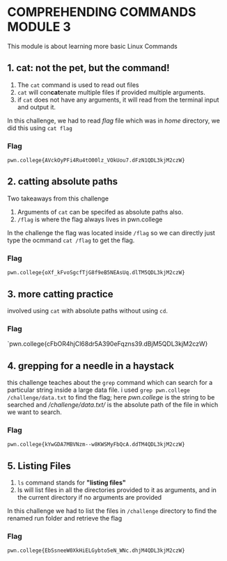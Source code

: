 # COMPREHENDING COMMANDS MODULE 3
This module is about learning more basic Linux Commands

## 1. cat: not the pet, but the command!
1. The `cat` command is used to read out files
2. `cat` will con**cat**enate multiple files if provided multiple arguments.
3. if `cat` does not have any arguments, it will read from the terminal input and output it.

In this challenge, we had to read _flag_ file which was in _home_ directory, we did this using `cat flag`

### Flag
`pwn.college{AVckOyPFi4Ru4tO00lz_VOkUou7.dFzN1QDL3kjM2czW}`

## 2. catting absolute paths
Two takeaways from this challenge
1. Arguments of `cat` can be specifed as absolute paths also.
2. `/flag` is where the flag always lives in pwn.college

In the challenge the flag was located inside `/flag` so we can directly just type the ocmmand `cat /flag` to get the flag.

### Flag
`pwn.college{oXf_kFvoSgcfTjG8f9eB5NEAsUq.dlTM5QDL3kjM2czW}`

## 3. more catting practice
involved using `cat` with absolute paths without using `cd`.

### Flag
`pwn.college{cFbOR4hjCl68dr5A390eFqzns39.dBjM5QDL3kjM2czW}

## 4. grepping for a needle in a haystack
this challenge teaches about the `grep` command which can search for a particular string inside a large data file.
i used `grep pwn.college /challenge/data.txt` to find the flag; here _pwn.college_ is the string to be searched and _/challenge/data.txt/_ is the absolute path of the file in which we want to search.

### Flag
`pwn.college{kYwGDA7MBVNzm--w8KWSMyFbQcA.ddTM4QDL3kjM2czW}`

## 5. Listing Files
1. `ls` command stands for **"listing files"**
2. ls will list files in all the directories provided to it as arguments, and in the current directory if no arguments are provided

In this challenge we had to list the files in `/challenge` directory to find the renamed run folder and retrieve the flag

### Flag
`pwn.college{EbSsneeW0XkHiELGybto5eN_WNc.dhjM4QDL3kjM2czW}`

